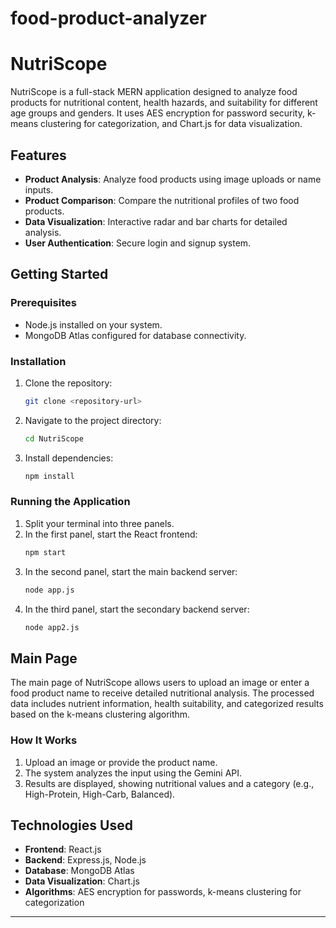# food-product-analyzer
# NutriScope

NutriScope is a full-stack MERN application designed to analyze food products for nutritional content, health hazards, and suitability for different age groups and genders. It uses AES encryption for password security, k-means clustering for categorization, and Chart.js for data visualization.

## Features

- **Product Analysis**: Analyze food products using image uploads or name inputs.
- **Product Comparison**: Compare the nutritional profiles of two food products.
- **Data Visualization**: Interactive radar and bar charts for detailed analysis.
- **User Authentication**: Secure login and signup system.

## Getting Started

### Prerequisites

- Node.js installed on your system.
- MongoDB Atlas configured for database connectivity.

### Installation

1. Clone the repository:
   ```bash
   git clone <repository-url>
   ```
2. Navigate to the project directory:
   ```bash
   cd NutriScope
   ```
3. Install dependencies:
   ```bash
   npm install
   ```

### Running the Application

1. Split your terminal into three panels.
2. In the first panel, start the React frontend:
   ```bash
   npm start
   ```
3. In the second panel, start the main backend server:
   ```bash
   node app.js
   ```
4. In the third panel, start the secondary backend server:
   ```bash
   node app2.js
   ```

## Main Page

The main page of NutriScope allows users to upload an image or enter a food product name to receive detailed nutritional analysis. The processed data includes nutrient information, health suitability, and categorized results based on the k-means clustering algorithm.

### How It Works

1. Upload an image or provide the product name.
2. The system analyzes the input using the Gemini API.
3. Results are displayed, showing nutritional values and a category (e.g., High-Protein, High-Carb, Balanced).

## Technologies Used

- **Frontend**: React.js
- **Backend**: Express.js, Node.js
- **Database**: MongoDB Atlas
- **Data Visualization**: Chart.js
- **Algorithms**: AES encryption for passwords, k-means clustering for categorization

---
